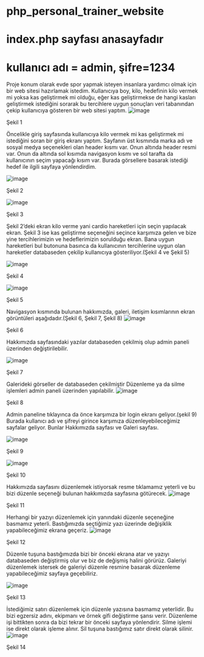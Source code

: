 # php_personal_trainer_website
# index.php sayfası anasayfadır
# kullanıcı adı = admin, şifre=1234

Proje konum olarak evde spor yapmak isteyen insanlara yardımcı olmak için bir web sitesi hazırlamak istedim. Kullanıcıya boy, kilo, hedefinin kilo vermek mi yoksa kas geliştirmek mi olduğu, eğer kas geliştirmekse de hangi kasları geliştirmek istediğini sorarak bu tercihlere uygun sonuçları veri tabanından çekip kullanıcıya gösteren bir web sitesi yaptım.
![image](https://user-images.githubusercontent.com/67866767/148683548-5a2ab8ba-2e8d-4c9e-9325-d2bc146b2e7b.png)

Şekil 1

Öncelikle giriş sayfasında kullanıcıya kilo vermek mi kas geliştirmek mi istediğini soran bir giriş ekranı yaptım. Sayfanın üst kısmında marka adı ve sosyal medya seçenekleri olan header kısmı var. Onun altında header resmi var. Onun da altında sol kısımda navigasyon kısmı ve sol tarafta da kullanıcının seçim yapacağı kısım var. Burada görsellere basarak istediği hedef ile ilgili sayfaya yönlendirdim.


![image](https://user-images.githubusercontent.com/67866767/148683587-488b1770-8823-44ad-8882-915be89db489.png)

Şekil 2

![image](https://user-images.githubusercontent.com/67866767/148683599-f20094e5-a18c-4fc3-9955-044f9995d33f.png)

Şekil 3

Şekil 2’deki ekran kilo verme yani cardio hareketleri için seçin yapılacak ekran. Şekil 3 ise kas geliştirme seçeneğini seçince karşımıza gelen ve bize yine tercihlerimizin ve hedeflerimizin sorulduğu ekran.
Bana uygun hareketleri bul butonuna basınca da kullanıcının tercihlerine uygun olan hareketler databaseden çekilip kullanıcıya gösteriliyor.(Şekil 4 ve Şekil 5)

![image](https://user-images.githubusercontent.com/67866767/148683663-edde582c-16a9-4f61-b3b5-c79b2399749b.png)

Şekil 4

![image](https://user-images.githubusercontent.com/67866767/148683673-f4a9afb9-0b8d-4ec1-8cb6-b643f3e38d53.png)

Şekil 5

Navigasyon kısmında bulunan hakkımızda, galeri, iletişim kısımlarının ekran görüntüleri aşağıdadır.(Şekil 6, Şekil 7, Şekil 8)
![image](https://user-images.githubusercontent.com/67866767/148683688-749b2548-8e3a-48c5-88a5-c26f49215110.png)

Şekil 6

Hakkımızda sayfasındaki yazılar databaseden çekilmiş olup admin paneli üzerinden değiştirilebilir.


![image](https://user-images.githubusercontent.com/67866767/148683722-d52b23b5-9ae6-4e04-8c4a-80abaf5af645.png)

Şekil 7

Galerideki görseller de databaseden çekilmiştir Düzenleme ya da silme işlemleri admin paneli üzerinden yapılabilir.
![image](https://user-images.githubusercontent.com/67866767/148683741-6f460ed4-06c5-49c1-b52b-8a419ed02709.png)

Şekil 8

Admin paneline tıklayınca da önce karşımıza bir login ekranı geliyor.(şekil 9) Burada kullanıcı adı ve şifreyi girince karşımıza düzenleyebileceğimiz sayfalar geliyor. Bunlar Hakkımızda sayfası ve Galeri sayfası.


![image](https://user-images.githubusercontent.com/67866767/148683763-86f5aa5d-dfc4-4138-893c-8afad0614964.png)

Şekil 9

![image](https://user-images.githubusercontent.com/67866767/148683771-876b5267-607a-4734-80ba-12389b2a31fd.png)

Şekil 10

Hakkımızda sayfasını düzenlemek istiyorsak resme tıklamamız yeterli ve bu bizi düzenle seçeneği bulunan hakkımızda sayfasına götürecek.
![image](https://user-images.githubusercontent.com/67866767/148683800-605655e3-ab51-420d-8508-3c65bf01abf0.png)

Şekil 11

Herhangi bir yazıyı düzenlemek için yanındaki düzenle seçeneğine basmamız yeterli. Bastığımızda seçtiğimiz yazı üzerinde değişiklik yapabileceğimiz ekrana geçeriz.
![image](https://user-images.githubusercontent.com/67866767/148683817-f155312f-7613-4a77-aa46-d50b0199dbb6.png)

Şekil 12

Düzenle tuşuna bastığımızda bizi bir önceki ekrana atar ve yazıyı databaseden değiştirmiş olur ve biz de değişmiş halini görürüz.
Galeriyi düzenlemek istersek de galeriyi düzenle resmine basarak düzenleme yapabileceğimiz sayfaya geçebiliriz.

![image](https://user-images.githubusercontent.com/67866767/148683846-8707c94f-0153-4deb-bda6-f60c2e6c3014.png)

Şekil 13

İstediğimiz satırı düzenlemek için düzenle yazısına basmamız yeterlidir. Bu bizi egzersiz adını, ekipmanı ve örnek gifi değiştirme şansı verir. Düzenleme işi bittikten sonra da bizi tekrar bir önceki sayfaya yönlendirir. Silme işlemi ise direkt olarak işleme alınır. Sil tuşuna bastığımız satır direkt olarak silinir.
![image](https://user-images.githubusercontent.com/67866767/148683869-781ab52c-6318-4343-8425-470cad081fe4.png)

Şekil 14

